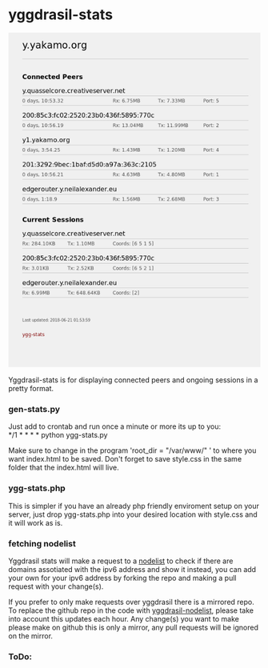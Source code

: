 # yggdrasil-stats

![peerstats](peerstats.png)  

Yggdrasil-stats is for displaying connected peers and ongoing sessions in a pretty format.  

### gen-stats.py 

Just add to crontab and run once a minute or more its up to you:  
*/1 * * * * python ygg-stats.py  

Make sure to change in the program 'root_dir = "/var/www/" ' to where you want index.html to be saved. Don't forget to save style.css in the same folder that the index.html will live.  

### ygg-stats.php

This is simpler if you have an already php friendly enviroment setup on your server, just drop ygg-stats.php into your desired location with style.css and it will work as is.  

### fetching nodelist

Yggdrasil stats will make a request to a [nodelist](https://github.com/yakamok/yggdrasil-nodelist) to check if there are domains assotiated with the ipv6 address and show it instead, you can add your own for your ipv6 address by forking the repo and making a pull request with your change(s).  

If you prefer to only make requests over yggdrasil there is a mirrored repo. To replace the github repo in the code with [yggdrasil-nodelist](http://git.h-ic.eu/yakamo/yggdrasil-nodelist/raw/master/nodelist), please take into account this updates each hour. Any change(s) you want to make please make on github this is only a mirror, any pull requests will be ignored on the mirror.

### ToDo:


